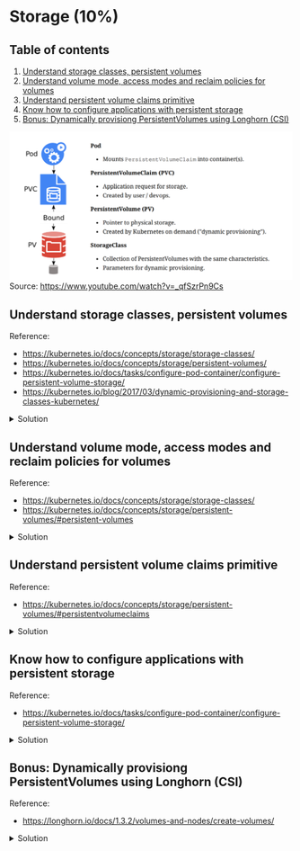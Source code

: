 # Storage (10%)

## Table of contents
1. [Understand storage classes, persistent volumes](#understand-storage-classes-persistent-volumes)
1. [Understand volume mode, access modes and reclaim policies for volumes](#understand-volume-mode-access-modes-and-reclaim-policies-for-volumes)
1. [Understand persistent volume claims primitive](#understand-persistent-volume-claims-primitive)
1. [Know how to configure applications with persistent storage](#know-how-to-configure-applications-with-persistent-storage)
1. [Bonus: Dynamically provisiong PersistentVolumes using Longhorn (CSI)](#bonus-dynamically-provisiong-persistentvolumes-using-longhorn-csi)


![Persistent storage objects](/img/4-persistent-storage-objects.png "Persistent storage objects")
Source: https://www.youtube.com/watch?v=_qfSzrPn9Cs

## Understand storage classes, persistent volumes
Reference: 
- https://kubernetes.io/docs/concepts/storage/storage-classes/
- https://kubernetes.io/docs/concepts/storage/persistent-volumes/
- https://kubernetes.io/docs/tasks/configure-pod-container/configure-persistent-volume-storage/
- https://kubernetes.io/blog/2017/03/dynamic-provisioning-and-storage-classes-kubernetes/

<details>
<summary>Solution</summary>

### `StorageClass`
A storage class provides a way for administrator to describe the "classes" of storage they offer. Different classes might map to different quality-of-service levels, backup policies or to arbitrary policies determined by the cluster administrators. This concept is something called "profiles" in other storage systems.

Basically a `StorageClass` is a way for cluster administrator to configure metadata useful for external storage provider to configure the underlying persistent volume dynamically. 

When a `PersistentVolume` is created from a `PersistentVolumeClaim` that sets a specific `StorageClass`, the `PersistentVolume` will be dynamically provisioned based on the details from the `StorageClass`.

Lets say we configure a `StorageClass` with the following configuration:
```yaml
apiVersion: storage.k8s.io/v1
kind: StorageClass
metadata:
  name: standard
provisioner: kubernetes.io/aws-ebs
parameters:
  type: gp2
reclaimPolicy: Retain
allowVolumeExpansion: true
mountOptions:
  - debug
volumeBindingMode: Immediate
```

Note that:
- The `provisioner` field sets which external storage service will be provisioning the storage
- The `parameters` object defines metadata used by the external storage service to correctly provision a volume.
- `reclaimPolicy` defines what happens when the `PersistentVolumeClaim` is deleted. 
  - The default reclaim policy is `Delete`. If `PersistentVolumeClaim` is deleted, the `PersistentVolume` will also be deleted.
  - The automatic behavior might be inappropriate if the volume contains precious data. In such cases, it's more appropriate to use `Retain` policy. 
  - When set to `Retain`, if the `PersistentVolumeClaim` is deleted, the `PersistentVolume` will not be deleted. Instead, it is moved to the Released phase, where all of its data can be manually recovered.
- `allowVolumeExpansion` is a feature to allow users to resize the volume by editing the corresponding `PersistentVolumeClaim`. It only allows it to grow, not to shrink it.
- `volumeBindingMode` fiend control when the dynamic provisioning should occour.
  - The default value is `Immediate`. When set to `Immediate`, the volume binding and dynamic provisioning occurs once the `PersistentVolumeClaim` is created. 
  - For storage backends that are topology-constrained and not globally accessible from all Nodes in the cluster, `PersistentVolume` will be bound or provisioned without knowledge of the Pod's scheduling requirements. This may result in unschedulable Pods.
  - A cluster administrator can address this issue by set `volumeBindingMode` to `WaitForFirstConsumer`, which will delay the binding and provisioning of a `PersistentVolume` until a Pod using the `PersistentVolumeClaim` is created.


### `PersistentVolume`

A `PersistentVolume` is a piece of storage in the cluster that has been provisioned by an administrator or dynamically provisioned using `StorageClass`. It is a resource in the cluster just like a node is a cluster resource. `PersistentVolume` have a lifecycle independent of any individual Pod that uses the PV.  
When a user creates a `PersistentVolumeClaim` with a specific amount of storage requested and with a certain access modes, a control loop in the master watches for new `PersistentVolumeClaim`s, finds a matching `PersistentVolume` if possible and binds them together. If the `PersistentVolume` was dynamically provisioned for a new `PersistentVolumeClaim`, the loop will always bind that `PersistentVolume` to the `PersistentVolumeClaim`.  
The user will always get at lest what they asked for, but the volume may be in excess of what was requested. Once bound, `PersistentVolumeClaim` binds are exclusive, regardless of how they were bound. 

Consider the following `PersistentVolume`:
```yaml
apiVersion: v1
kind: PersistentVolume
metadata:
  name: pv0003
spec:
  capacity:
    storage: 5Gi
  volumeMode: Filesystem
  accessModes:
    - ReadWriteOnce
  persistentVolumeReclaimPolicy: Recycle
  storageClassName: slow
  mountOptions:
    - hard
    - nfsvers=4.1
  nfs:
    path: /tmp
    server: 172.17.0.2
```

Note that:
- `capacity` defines a specific storage capacity a `PersistentVolume` will have.
- Kubernetes supports two `volumeModes`: `Filesystem` and `Block`
  - `Filesystem`: a volume is mounted into Pods into a directory. If the volume is backed by a block device and the device is empty, Kubernetes creates a filesystem on the device before mounting it for the first time.
  - `Block`: to use a volume as a raw block device. Such volume is presented into a Pod as a block device, without any filesystem on it. This mode is useful to provide a Pod the fastest posible way to access a volume, without any filesystem layer between the Pod and the volume. 
- `accessMode`
  - `ReadWriteOnce` (RWO) - the volume can be mounted as read-write by a single node, but it still can allow multiple pods to access the volume when pods are running on the same node.
  - `ReadOnlyMany` (ROX) - the volume can be mounted as read-only by many nodes.
  - `ReadWriteMany` (RWX) - the volume can be mounted as read-write by many nodes.
  - `ReadWriteOncePod` (RWOP) - the volume can be mounted as read-write by a single Pod. You can use it to ensure one Pod across the whole cluster can read that `PersistentVolumeClaim` or write to it.
  - `persistentVolumeReclaimPolicy`:
    - `Retain` - the volume is retained after the PVC no longer exists. Safer option.
    - `Recycle` - it runs a script to clear the contents (`rm -rf /thevolume/*`) (this option should be avoided)
    - `Delete` - the volume and associated storrage assest such as any external resources (AWS EBS, CCE PD, Azure Disk) is deleted.

</details>

## Understand volume mode, access modes and reclaim policies for volumes
Reference: 
- https://kubernetes.io/docs/concepts/storage/storage-classes/
- https://kubernetes.io/docs/concepts/storage/persistent-volumes/#persistent-volumes

<details>
<summary>Solution</summary>

These topics have been cover on the notes section from the previous section. Let's bring these concepts back again.

### Volume modes

Volume mode is assigned to a `PersistentVolume` using the `volumeMode` field.

Kubernetes supports two `volumeModes`: `Filesystem` and `Block`.
- `Filesystem`: a volume is mounted into Pods into a directory. If the volume is backed by a block device and the device is empty, Kubernetes creates a filesystem on the device before mounting it for the first time.
- `Block`: to use a volume as a raw block device. Such volume is presented into a Pod as a block device, without any filesystem on it. This mode is useful to provide a Pod the fastest posible way to access a volume, without any filesystem layer between the Pod and the volume. 

### Access modes

Acesss mode is assigned to a `PersistentVolume` using the `accessModes` array.

- `ReadWriteOnce` (RWO) - the volume can be mounted as read-write by a single node, but it still can allow multiple pods to access the volume when pods are running on the same node.
- `ReadOnlyMany` (ROX) - the volume can be mounted as read-only by many nodes.
- `ReadWriteMany` (RWX) - the volume can be mounted as read-write by many nodes.
- `ReadWriteOncePod` (RWOP) - the volume can be mounted as read-write by a single Pod. You can use it to ensure one Pod across the whole cluster can read that `PersistentVolumeClaim` or write to it.

### Reclaim policy

Reclaim policy can set on either on a `StorageClass` as well as on a `PersistentVolume`:
- For dynamic provisioned `PersistentVolumes`, you can use `StorageClass` `reclaimPolicy` field. The `PersistentVolume` created will inherit the value from the `StorageClass`
- For static provisioned `PersistentVolumes`, it's possible to use `persistentVolumeReclaimPolicy` field.

- `Retain` - the volume is retained after the PVC no longer exists. Safer option.
- `Recycle` - it runs a script to clear the contents (`rm -rf /thevolume/*`) (this option should be avoided)
- `Delete` - the volume and associated storrage assest such as any external resources (AWS EBS, CCE PD, Azure Disk) is deleted.

</details>

## Understand persistent volume claims primitive
Reference: 
- https://kubernetes.io/docs/concepts/storage/persistent-volumes/#persistentvolumeclaims

<details>
<summary>Solution</summary>

Each `PersistentVolumeClaim` is a resource created by the developer in order to request storage to a specific Pod. Once the `PersistentVolumeClaim` is created, the cluster will try to match an available `PersistentVolume` or (if enabled) dynamically provision a new `PersistentVolume` based on the specified `StorageClass`.

Here is an example of `PersistentVolumeClaim`:
```yaml
apiVersion: v1
kind: PersistentVolumeClaim
metadata:
  name: myclaim
spec:
  accessModes:
    - ReadWriteOnce
  volumeMode: Filesystem
  resources:
    requests:
      storage: 8Gi
  storageClassName: slow
  selector:
    matchLabels:
      release: "stable"
    matchExpressions:
      - {key: environment, operator: In, values: [dev]}
```

Note that:
- `accessModes`: the requested access mode (uses the same convention as `PersistentVolume`)
- `volumeMode`: the requested volume mode (uses the same conversion as `PersistentVolume`)
- `resources`: `PersistentVolumeClaims`, like Pods, can request specific quantities of a resource. In this case, the request is for storage. 
- `selector`: `PersistentVolumeClaims` can specify a label selector to further filter the set of volumes. Only the volumes whose labels match the selector can be bound to the claim.
- `storageClassName`: a claim can request a particular storage class. Only `PersistentVolumes` of the requested class can be bound to the `PersistentVolumeClaim`.
</details>

## Know how to configure applications with persistent storage
Reference: 
- https://kubernetes.io/docs/tasks/configure-pod-container/configure-persistent-volume-storage/

<details>
<summary>Solution</summary>

To configure an application with persistent storage we should have the following:
1. Because we don't have dynamically provision enabled, we will can create a `StorageClass` in order for a `PersistentVolume` to match with a `PersistentVolumeClaim`
1. We can create a `PersistentVolume` and assing the `storageClassName` field with the name of the `StorageClass`
1. Then we can proceed by creating a `PersistentVolumeClaim` and a `Pod` to bind it with the `PersistentVolume`. 
1. Note that the `storageClassName` provided on both PV and PVC should match. 
1. Note also that having a `StorageClass` is also optional for static provisioning of storage. In this case, the field should be empty of both PV and PVC.

- For this example, we want to create a NGINX pod and serve a file inside the PV. To do that, we need to create a `index.html` on every worker node:
```bash
# Check all the worker nodes:
kubectl get nodes

# Output:
# NAME          STATUS   ROLES                  AGE    VERSION
# k8s-control   Ready    control-plane,master   126d   v1.23.5
# k8s-worker1   Ready    <none>                 126d   v1.23.5
# k8s-worker2   Ready    <none>                 126d   v1.23.5

# SSH into every worker and create the file:
sudo mkdir /mnt/data
sudo sh -c "echo 'Hello from Kubernetes storage' > /mnt/data/index.html"
```

- Lets create a `StorageClass` (sample-storageclass.yaml):
```yaml 
apiVersion: storage.k8s.io/v1
kind: StorageClass
metadata:
  name: sample-storageclass
provisioner: kubernetes.io/no-provisioner
volumeBindingMode: WaitForFirstConsumer
```

- Let's check the created `StorageClass`:
```bash
# Create the StorageClass
kubectl create -f sample-storageclass.yaml

# View the StorageClass
kubectl get storageclass

# Output:
# NAME                  PROVISIONER                    RECLAIMPOLICY   VOLUMEBINDINGMODE      ALLOWVOLUMEEXPANSION   AGE
# sample-storageclass   kubernetes.io/no-provisioner   Delete          WaitForFirstConsumer   false                  25m
```

- Let's create a `PersistentVolume` that uses the `StorageClass` above (we are doing static provisioning here) (sample-persistentvolume.yaml):
```yaml
apiVersion: v1
kind: PersistentVolume
metadata:
  name: sample-persistentstorage
spec:
  capacity:
    storage: 1Gi
  volumeMode: Filesystem
  accessModes:
  - ReadWriteMany
  storageClassName: sample-storageclass
  hostPath:
    path: "/mnt/data"
```

- Let's create and check the PV:
```bash
# Create the PV
kubectl create -f sample-persistentvolume.yaml

# View the PV
kubectl get pv

# Output:
# NAME                       CAPACITY   ACCESS MODES   RECLAIM POLICY   STATUS      CLAIM   STORAGECLASS             REASON   AGE
# sample-persistentstorage   1Gi        RWX            Retain           Available           sample-storageclass               35m
```

- Next step is to create a `PersistentVolumeClaim` to request physical storage and a `Pod` to consume it:
```yaml
apiVersion: v1
kind: PersistentVolumeClaim
metadata:
  name: sample-persistentvolumeclaim
spec:
  storageClassName: sample-storageclass
  accessModes:
  - ReadWriteMany
  resources:
    requests:
      storage: 100Mi
---
apiVersion: v1
kind: Pod
metadata:
  name: sample-persistentvolumeclaim-pod
spec:
  volumes:
  - name: nginx-storage
    persistentVolumeClaim:
      claimName: sample-persistentvolumeclaim
  containers:
  - name: nginx
    image: nginx
    ports:
    - name: http
      containerPort: 80
    volumeMounts:
    - name: nginx-storage
      mountPath: "/usr/share/nginx/html"
```

- Let's create and check the PVC and Pod:
```bash
# Create the resources
kubectl create -f sample-persistentvolumeclaim-pod.yaml

# Lets check the status of the PVC
kubectl get pvc

# Output: 
# NAME                           STATUS   VOLUME                     CAPACITY   ACCESS MODES   STORAGECLASS          AGE
# sample-persistentvolumeclaim   Bound    sample-persistentstorage   1Gi        RWX            sample-storageclass   3s

# Lets check the Pod
kubectl get pod -o wide

# Output: 
# NAME                               READY   STATUS    RESTARTS   AGE   IP            NODE          NOMINATED NODE   READINESS GATES
# sample-persistentvolumeclaim-pod   1/1     Running   0          75s   10.244.1.25   k8s-worker1   <none>           <none>

# If we curl the Pod IP, we should get back the index.html content we previously set:
curl 10.244.1.25

# Output:
# Hello from Kubernetes storage
```

</details>


## Bonus: Dynamically provisiong PersistentVolumes using Longhorn (CSI)
Reference: 
- https://longhorn.io/docs/1.3.2/volumes-and-nodes/create-volumes/

<details>
<summary>Solution</summary>

In this example, we are going to enable dynamic provisioning of `PersistentVolumes` using Longhorn as CSI.

- Let's first install Longhorn:
```bash
# Install longhorn
kubectl apply -f https://raw.githubusercontent.com/longhorn/longhorn/v1.3.2/deploy/longhorn.yaml
```

- Let's check the default `StorageClass` created:
```bash
kubectl get storageclass

# Output
# NAME                 PROVISIONER          RECLAIMPOLICY   VOLUMEBINDINGMODE   ALLOWVOLUMEEXPANSION   AGE
# longhorn (default)   driver.longhorn.io   Delete          Immediate           true                   46h
```

- Let's create a PVC and a Pod to consume the volume:
```yaml
apiVersion: v1
kind: PersistentVolumeClaim
metadata:
  name: longhorn-pvc
spec:
  accessModes:
    - ReadWriteOnce
  storageClassName: longhorn
  resources:
    requests:
      storage: 100Mi
---
apiVersion: v1
kind: Pod
metadata:
  name: longhorn-pod-test
spec:
  containers:
  - name: longhorn-pod
    image: alpine
    imagePullPolicy: IfNotPresent
    command: ['sh', '-c', 'echo "storage test" > /data/test.txt; sleep 3600']
    volumeMounts:
    - name: longhorn-volume
      mountPath: /data
  volumes:
  - name: longhorn-volume
    persistentVolumeClaim:
      claimName: longhorn-pvc
```

- Let's check the dynamic provisioned resources:
```bash
# Let's check the PV created
kubectl get pv

# Output
# NAME                                       CAPACITY   ACCESS MODES   RECLAIM POLICY   STATUS   CLAIM                  STORAGECLASS   REASON   AGE
# pvc-eee7071d-404a-41a2-96dd-602221ef881d   100Mi      RWX            Delete           Bound    default/longhorn-pvc   longhorn                102s

# Let's check the status of the PVC
kubectl get pvc

# Output
# NAME           STATUS   VOLUME                                     CAPACITY   ACCESS MODES   STORAGECLASS   AGE
# longhorn-pvc   Bound    pvc-eee7071d-404a-41a2-96dd-602221ef881d   100Mi      RWX            longhorn       3m17s

# And finally the pod consuming the PVC
kubectl get pod

# Output
# NAME                READY   STATUS    RESTARTS   AGE
# longhorn-pod-test   1/1     Running   0          4m49s
```


</details>